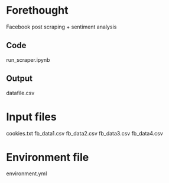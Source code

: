 # Forethought
Facebook post scraping + sentiment analysis

## Code
run_scraper.ipynb

## Output
datafile.csv

# Input files
cookies.txt
fb_data1.csv
fb_data2.csv
fb_data3.csv
fb_data4.csv

# Environment file
environment.yml
